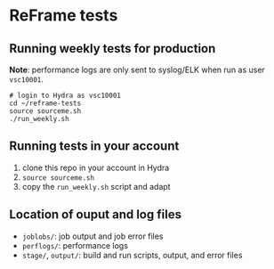 ReFrame tests
=============


Running weekly tests for production
-----------------------------------

**Note**: performance logs are only sent to syslog/ELK when run as user `vsc10001`.

```
# login to Hydra as vsc10001
cd ~/reframe-tests
source sourceme.sh
./run_weekly.sh
```

Running tests in your account
-----------------------------

1. clone this repo in your account in Hydra
2. `source sourceme.sh`
3. copy the `run_weekly.sh` script and adapt

Location of ouput and log files
-------------------------------

* `joblobs/`: job output and job error files
* `perflogs/`: performance logs
* `stage/`, `output/`: build and run scripts, output, and error files

